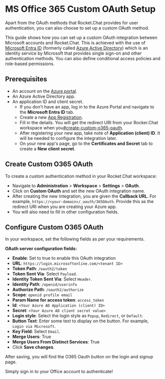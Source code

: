 # MS Office 365 Custom OAuth Setup

Apart from the OAuth methods that Rocket.Chat provides for user authentication, you can also choose to set up a custom OAuth method.

This guide shows how you can set up a custom OAuth integration between Microsoft accounts and Rocket.Chat. This is achieved with the use of[ Microsoft Entra ID](https://www.microsoft.com/en-us/security/business/identity-access/microsoft-entra-id) (formerly called [Azure Active Directory](https://azure.microsoft.com/en-us/services/active-directory/)) which is an identity service by Microsoft that provides single sign-on and other authentication methods. You can also define conditional access policies and role-based permissions.

## Prerequisites

* An account on the [Azure portal](https://portal.azure.com/).
* An Azure Active Directory app.
* An application ID and client secret.
  * If you don't have an app, log in to the Azure Portal and navigate to the **Microsoft Entra ID** tab.
  * Create a new [App Registration](https://learn.microsoft.com/en-us/entra/identity-platform/quickstart-register-app).
  * Fill in the details. You will get the redirect URI from your Rocker.Chat workspace when you[#create-custom-o365-oauth](ms-office-365-custom-oauth-setup.md#create-custom-o365-oauth "mention").
  * After registering your new app, take note of **Application (client) ID**. It will be needed to configure the integration later.
  * On your new app's page, go to the **Certificates and Secret** tab to create a **New client secret**.

## Create Custom O365 OAuth

To create a custom authentication method in your Rocket.Chat workspace:

* Navigate to **Administration** > **Workspace** > **Settings** > **OAuth**.
* Click on **Custom OAuth** and set the new OAuth integration name.
* After creating the new integration, you are given the **Callback URL**. For example, `https://<your-domain>/_oauth/365OAuth`. Provide this as the redirect URI when you are creating your Azure app.
* You will also need to fill in other configuration fields.

## Configure Custom O365 OAuth

In your workspace, set the following fields as per your requirements.

**OAuth server configuration fields:**

* **Enable**: Set to true to enable this OAuth integration
* **URL**: `https://login.microsoftonline.com/<tenant ID>`
* **Token Path**:  `/oauth2/token`
* **Token Sent Via**: Select `Payload`.
* **Identity Token Sent Via**: Select `Header`.
* **Identity Path**: `/openid/userinfo`
* **Authorize Path**: `/oauth2/authorize`
* **Scope**: `openid profile email`
* **Param Name for access token**: `access_token`
* **Id**: `<Your Azure AD Application (client) ID>`
* **Secret**: `<Your Azure AD client secret value>`
* **Login style**: Select the login style as `Popup`, `Redirect`, or `Default`.
* **Button Text**: Enter some text to display on the button. For example, `Login via Microsoft`.
* **Key Field**: Select `Email`.
* **Merge Users**: True
* **Merge Users From Distinct Services**: True
* Click **Save changes**.

After saving, you will find the O365 Oauth button on the login and signup page.&#x20;

Simply sign in to your Office account to authenticate!
